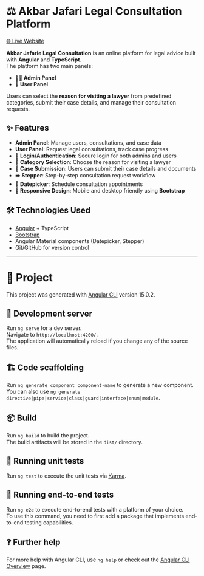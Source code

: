 # ⚖️ Akbar Jafari Legal Consultation Platform

[🌐 Live Website](https://drjaferi.ir)

**Akbar Jafarie Legal Consultation** is an online platform for legal advice built with **Angular** and **TypeScript**.  
The platform has two main panels:  
- **👨‍💼 Admin Panel**  
- **👤 User Panel**

Users can select the **reason for visiting a lawyer** from predefined categories, submit their case details, and manage their consultation requests.  

## ✨ Features

- **Admin Panel**: Manage users, consultations, and case data  
- **User Panel**: Request legal consultations, track case progress  
- **🔐 Login/Authentication**: Secure login for both admins and users  
- **📂 Category Selection**: Choose the reason for visiting a lawyer  
- **📝 Case Submission**: Users can submit their case details and documents  
- **➡️ Stepper**: Step-by-step consultation request workflow  
- **📅 Datepicker**: Schedule consultation appointments  
- **📱 Responsive Design**: Mobile and desktop friendly using **Bootstrap**  

## 🛠️ Technologies Used

- [Angular](https://angular.io/) + TypeScript  
- [Bootstrap](https://getbootstrap.com/)  
- Angular Material components (Datepicker, Stepper)  
- Git/GitHub for version control  

---

# 📁 Project

This project was generated with [Angular CLI](https://github.com/angular/angular-cli) version 15.0.2.

## 🚀 Development server

Run `ng serve` for a dev server.  
Navigate to `http://localhost:4200/`.  
The application will automatically reload if you change any of the source files.

## 🏗️ Code scaffolding

Run `ng generate component component-name` to generate a new component.  
You can also use `ng generate directive|pipe|service|class|guard|interface|enum|module`.

## 📦 Build

Run `ng build` to build the project.  
The build artifacts will be stored in the `dist/` directory.

## 🧪 Running unit tests

Run `ng test` to execute the unit tests via [Karma](https://karma-runner.github.io).

## 🔗 Running end-to-end tests

Run `ng e2e` to execute end-to-end tests with a platform of your choice.  
To use this command, you need to first add a package that implements end-to-end testing capabilities.

## ❓ Further help

For more help with Angular CLI, use `ng help` or check out the [Angular CLI Overview](https://angular.io/cli) page.
